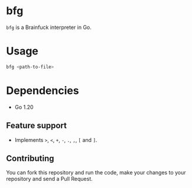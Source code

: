 # bfg

`bfg` is a Brainfuck interpreter in Go.

# Usage

```bash
bfg <path-to-file>
```

# Dependencies

- Go 1.20

## Feature support

- Implements `>`, `<`, `+`, `-`, `.`, `,`, `[` and `]`.

## Contributing

You can fork this repository and run the code, make your changes to your repository and send a Pull Request.
